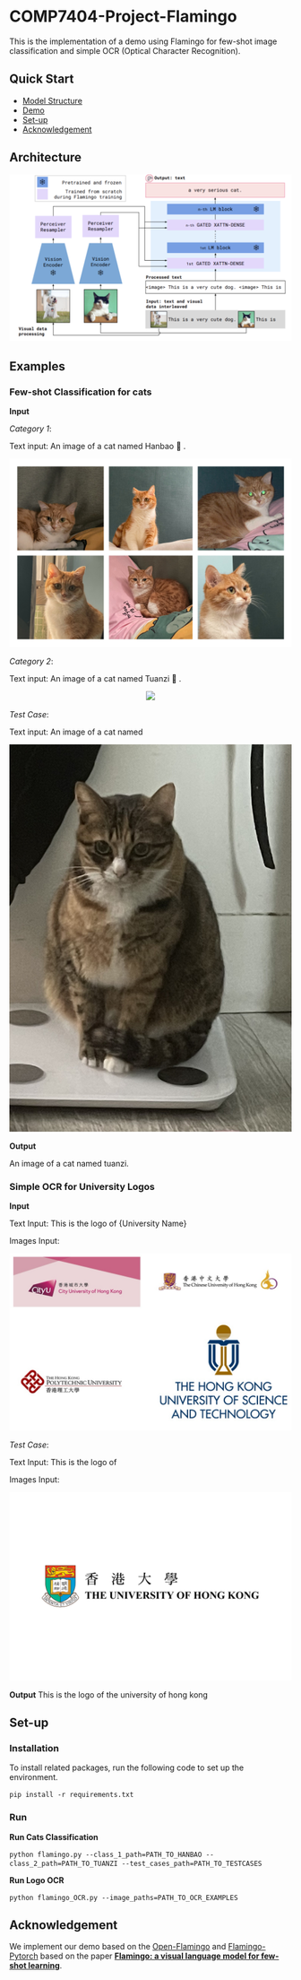 # COMP7404-Project-Flamingo

This is the implementation of a demo using Flamingo for few-shot image classification and simple OCR (Optical Character Recognition).

## Quick Start

- [Model Structure](#Architecture)
- [Demo](#Examples)
- [Set-up](#Set-up)
- [Acknowledgement](#Acknowledgement)
  
## Architecture

<p align="center">
  <img src="./images/model_structure.png" />
</p>

## Examples
### Few-shot Classification for cats

**Input**

_Category 1_:

Text input: An image of a cat named Hanbao :hamburger: .
<p align="center">
  <img src="./images/hanbao.jpg" />
</p>

_Category 2_:

Text input: An image of a cat named Tuanzi :dango: .
<p align="center">
  <img src="./images/tuanzi.jpg" />
</p>

_Test Case_:

Text input: An image of a cat named 
<p align="center">
  <img src="./few_shot_classification_examples/test_cases/1.jpg" />
</p>

**Output**

An image of a cat named tuanzi.

### Simple OCR for University Logos

**Input**

Text Input: This is the logo of {University Name}

Images Input:
<p align="center">
  <img src="./images/logs.JPG" />
</p>

_Test Case_:

Text Input: This is the logo of 

Images Input:
<p align="center">
  <img src="./images/The_University_of_Hong_Kong.png" />
</p>

**Output**
This is the logo of the university of hong kong

## Set-up

### Installation
To install related packages, run the following code to set up the environment.
```
pip install -r requirements.txt
```

### Run
**Run Cats Classification**
```
python flamingo.py --class_1_path=PATH_TO_HANBAO --class_2_path=PATH_TO_TUANZI --test_cases_path=PATH_TO_TESTCASES 
```

**Run Logo OCR**

```
python flamingo_OCR.py --image_paths=PATH_TO_OCR_EXAMPLES
```

## Acknowledgement

We implement our demo based on the [Open-Flamingo](https://github.com/mlfoundations/open_flamingo/tree/main) and [Flamingo-Pytorch](https://github.com/lucidrains/flamingo-pytorch) based on the paper [__Flamingo: a visual language model for few-shot learning__](https://proceedings.neurips.cc/paper_files/paper/2022/file/960a172bc7fbf0177ccccbb411a7d800-Paper-Conference.pdf).
